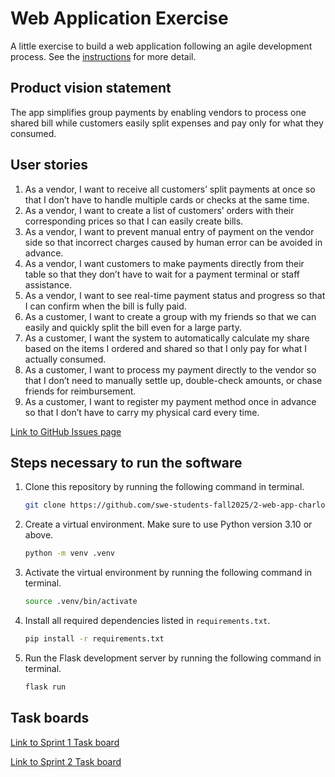 # Web Application Exercise

A little exercise to build a web application following an agile development process. See the [instructions](instructions.md) for more detail.

## Product vision statement

The app simplifies group payments by enabling vendors to process one shared bill while customers easily split expenses and pay only for what they consumed.

## User stories

1. As a vendor, I want to receive all customers’ split payments at once so that I don’t have to handle multiple cards or checks at the same time.
2. As a vendor, I want to create a list of customers’ orders with their corresponding prices so that I can easily create bills.
3. As a vendor, I want to prevent manual entry of payment on the vendor side so that incorrect charges caused by human error can be avoided in advance.
4. As a vendor, I want customers to make payments directly from their table so that they don’t have to wait for a payment terminal or staff assistance.
5. As a vendor, I want to see real-time payment status and progress so that I can confirm when the bill is fully paid.
6. As a customer, I want to create a group with my friends so that we can easily and quickly split the bill even for a large party.
7. As a customer, I want the system to automatically calculate my share based on the items I ordered and shared so that I only pay for what I actually consumed.
8. As a customer, I want to process my payment directly to the vendor so that I don’t need to manually settle up, double-check amounts, or chase friends for reimbursement.
9. As a customer, I want to register my payment method once in advance so that I don’t have to carry my physical card every time.

[Link to GitHub Issues page](https://github.com/swe-students-fall2025/2-web-app-charlottes-web/issues)

## Steps necessary to run the software

1. Clone this repository by running the following command in terminal.

    ```bash
    git clone https://github.com/swe-students-fall2025/2-web-app-charlottes-web.git    
    ```

2. Create a virtual environment. Make sure to use Python version 3.10 or above.

    ```bash
    python -m venv .venv
    ```

3. Activate the virtual environment by running the following command in terminal.

    ```bash
    source .venv/bin/activate
    ```

4. Install all required dependencies listed in `requirements.txt`.
    ```bash
    pip install -r requirements.txt
    ```

5. Run the Flask development server by running the following command in terminal.

    ```bash
    flask run
    ```

## Task boards

[Link to Sprint 1 Task board](https://github.com/orgs/swe-students-fall2025/projects/24)

[Link to Sprint 2 Task board](https://github.com/orgs/swe-students-fall2025/projects/25)
